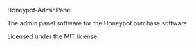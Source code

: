 Honeypot-AdminPanel

The admin panel software for the Honeypot purchase software

Licensed under the MIT license.



